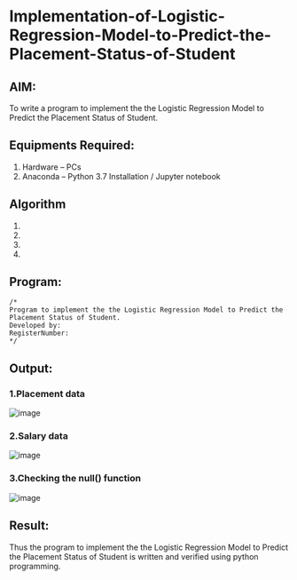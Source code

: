 # Implementation-of-Logistic-Regression-Model-to-Predict-the-Placement-Status-of-Student

## AIM:
To write a program to implement the the Logistic Regression Model to Predict the Placement Status of Student.

## Equipments Required:
1. Hardware – PCs
2. Anaconda – Python 3.7 Installation / Jupyter notebook

## Algorithm
1. 
2. 
3. 
4. 

## Program:
```
/*
Program to implement the the Logistic Regression Model to Predict the Placement Status of Student.
Developed by: 
RegisterNumber:  
*/
```

## Output:
### 1.Placement data
![image](https://github.com/balaji-21005757/Implementation-of-Logistic-Regression-Model-to-Predict-the-Placement-Status-of-Student/assets/94372294/5c4b7f7e-64ca-4aa3-9ba2-2084c6c6adcf)
### 2.Salary data
![image](https://github.com/balaji-21005757/Implementation-of-Logistic-Regression-Model-to-Predict-the-Placement-Status-of-Student/assets/94372294/0efe6be3-c51c-493e-b8ca-8747a91bd7e2)
### 3.Checking the null() function
![image](https://github.com/balaji-21005757/Implementation-of-Logistic-Regression-Model-to-Predict-the-Placement-Status-of-Student/assets/94372294/59f82a91-ee5d-49d7-9b73-becc68d65233)
### 

## Result:
Thus the program to implement the the Logistic Regression Model to Predict the Placement Status of Student is written and verified using python programming.
